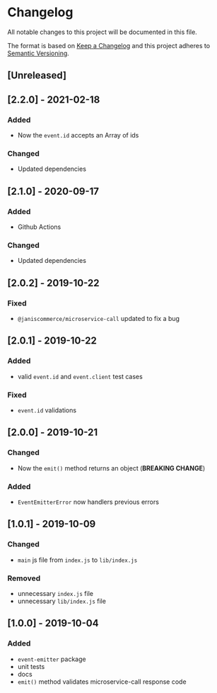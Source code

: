 # Changelog

All notable changes to this project will be documented in this file.

The format is based on [Keep a Changelog](http://keepachangelog.com/en/1.0.0/)
and this project adheres to [Semantic Versioning](http://semver.org/spec/v2.0.0.html).

## [Unreleased]

## [2.2.0] - 2021-02-18
### Added
- Now the `event.id` accepts an Array of ids

### Changed
- Updated dependencies

## [2.1.0] - 2020-09-17
### Added
- Github Actions

### Changed
- Updated dependencies

## [2.0.2] - 2019-10-22
### Fixed
- `@janiscommerce/microservice-call` updated to fix a bug

## [2.0.1] - 2019-10-22
### Added
- valid `event.id` and `event.client` test cases

### Fixed
- `event.id` validations

## [2.0.0] - 2019-10-21
### Changed
- Now the `emit()` method returns an object (**BREAKING CHANGE**)

### Added
- `EventEmitterError` now handlers previous errors

## [1.0.1] - 2019-10-09
### Changed
- `main` js file from `index.js` to `lib/index.js`

### Removed
- unnecessary `index.js` file
- unnecessary `lib/index.js` file

## [1.0.0] - 2019-10-04
### Added
- `event-emitter` package
- unit tests
- docs
- `emit()` method validates microservice-call response code